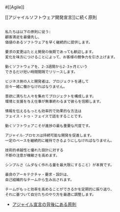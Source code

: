 
#[[Agile]]

[[アジャイルソフトウェア開発宣言]]に続く原則

```

私たちは以下の原則に従う:
顧客満足を最優先し、
価値のあるソフトウェアを早く継続的に提供します。

要求の変更はたとえ開発の後期であっても歓迎します。
変化を味方につけることによって、お客様の競争力を引き上げます。

動くソフトウェアを、2-3週間から2-3ヶ月という
できるだけ短い時間間隔でリリースします。

ビジネス側の人と開発者は、プロジェクトを通して
日々一緒に働かなければなりません。

意欲に満ちた人々を集めてプロジェクトを構成します。
環境と支援を与え仕事が無事終わるまで彼らを信頼します。

情報を伝えるもっとも効率的で効果的な方法は
フェイス・トゥ・フェイスで話をすることです。

動くソフトウェアこそが進捗の最も重要な尺度です。

アジャイル･プロセスは持続可能な開発を促進します。
一定のペースを継続的に維持できるようにしなければなりません。

技術的卓越性と優れた設計に対する
不断の注意が機敏さを高めます。

シンプルさ（ムダなく作れる量を最大限にすること）が本質です。

最良のアーキテクチャ・要求・設計は、
自己組織的なチームから生み出されます。

チームがもっと効率を高めることができるかを定期的に振り返り、
それに基づいて自分たちのやり方を最適に調整します。

```

- [アジャイル宣言の背後にある原則](https://agilemanifesto.org/iso/ja/principles.html)